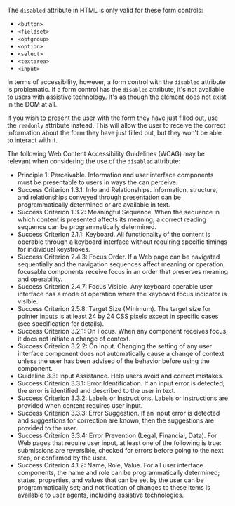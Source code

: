 The `disabled` attribute in HTML is only valid for these form controls:

- `<button>`
- `<fieldset>`
- `<optgroup>`
- `<option>`
- `<select>`
- `<textarea>`
- `<input>`

In terms of accessibility, however, a form control with the `disabled` attribute is problematic. If a form control has the `disabled` attribute, it's not available to users with assistive technology. It's as though the element does not exist in the DOM at all.

If you wish to present the user with the form they have just filled out, use the `readonly` attribute instead. This will allow the user to receive the correct information about the form they have just filled out, but they won't be able to interact with it.

The following Web Content Accessibility Guidelines (WCAG) may be relevant when considering the use of the `disabled` attribute:

- Principle 1: Perceivable. Information and user interface components must be presentable to users in ways the can perceive.
- Success Criterion 1.3.1: Info and Relationships. Information, structure, and relationships conveyed through presentation can be programmatically determined or are available in text.
- Success Criterion 1.3.2: Meaningful Sequence. When the sequence in which content is presented affects its meaning, a correct reading sequence can be programmatically determined.
- Success Criterion 2.1.1: Keyboard. All functionality of the content is operable through a keyboard interface without requiring specific timings for individual keystrokes.
- Success Criterion 2.4.3: Focus Order. If a Web page can be navigated sequentially and the navigation sequences affect meaning or operation, focusable components receive focus in an order that preserves meaning and operability.
- Success Criterion 2.4.7: Focus Visible. Any keyboard operable user interface has a mode of operation where the keyboard focus indicator is visible.
- Success Criterion 2.5.8: Target Size (Minimum). The target size for pointer inputs is at least 24 by 24 CSS pixels except in specific cases (see specification for details).
- Success Criterion 3.2.1: On Focus. When any component receives focus, it does not initiate a change of context.
- Success Criterion 3.2.2: On Input. Changing the setting of any user interface component does not automatically cause a change of context unless the user has been advised of the behavior before using the component.
- Guideline 3.3: Input Assistance. Help users avoid and correct mistakes.
- Success Criterion 3.3.1: Error Identification. If an input error is detected, the error is identified and described to the user in text.
- Success Criterion 3.3.2: Labels or Instructions. Labels or instructions are provided when content requires user input.
- Success Criterion 3.3.3: Error Suggestion. If an input error is detected and suggestions for correction are known, then the suggestions are provided to the user.
- Success Criterion 3.3.4: Error Prevention (Legal, Financial, Data). For Web pages that require user input, at least one of the following is true: submissions are reversible, checked for errors before going to the next step, or confirmed by the user.
- Success Criterion 4.1.2: Name, Role, Value. For all user interface components, the name and role can be programmatically determined; states, properties, and values that can be set by the user can be programmatically set; and notification of changes to these items is available to user agents, including assistive technologies.
